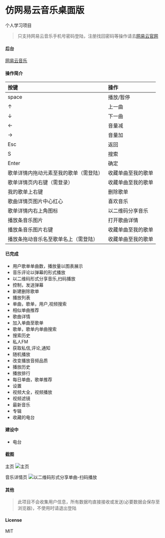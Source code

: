 # 仿网易云音乐桌面版
个人学习项目
> 只支持网易云音乐手机号密码登陆，注册找回密码等操作请去[网易云官网](https://music.163.com/)   


#### 后台
[网易云音乐](https://github.com/Binaryify/NeteaseCloudMusicApi)


#### 操作简介
| 按键 | 操作 |
|:--|:--|
|space|播放/暂停|
|↑|上一曲|
|↓|下一曲|
|←|音量减|
|→|音量加|
|Esc|返回|
|S|搜索|
|Enter|确定|
|歌单详情内拖动元素至我的歌单（需登陆）|收藏单曲至我的歌单|
|歌单详情页内右键（需登录）|收藏单曲至我的歌单|
|我的歌单上右键|删除歌单|
|歌曲详情页图片中心红心|喜欢音乐|
|歌单详情内右上角图标|以二维码分享音乐|
|播放条音乐图片|打开歌曲详情|
|播放条音乐图片右键|收藏单曲至我的歌单|
|播放条拖动音乐名至歌单名上（需登陆）|收藏单曲至我的歌单|

#### 已完成

* 用户歌单单曲数，播放量以图表展示
* 音乐评论以弹幕的形式播放
* 以二维码形式分享音乐,扫码播放
* 控制，发送弹幕
* 新建删除歌单
* 播放列表
* 单曲，歌单，用户,视频搜索
* 相似单曲推荐
* 歌曲详情
* 加入单曲至歌单
* 歌单，歌单内单曲搜索
* 搜索历史
* 私人FM
* 获取私信,评论,通知
* 随机播放
* 改变播放音频品质
* 播放历史
* 播放排行
* 每日单曲，歌单推荐
* 设置  
* 视频大全，视频播放
* 视频滤镜
* 最新音乐
* 专辑
* 收藏的电台
#### 建设中
* 电台




#### 截图
 主页
![主页](https://github.com/zpfnb/desktop-music/raw/master/readme-img/主页.jpg)

音乐详情页
![以二维码形式分享单曲-扫码播放](https://github.com/zpfnb/desktop-music/raw/master/readme-img/以二维码形式分享单曲-扫码播放.jpg)

#### 其他  

> 此项目不会收集用户信息，所有数据均直接接收或发送(必要数据会保存至浏览器)，不使用时请退出登陆


#### License
MIT